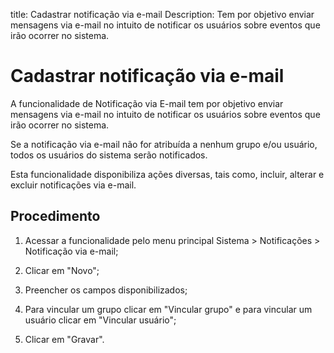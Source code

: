 title: Cadastrar notificação via e-mail
Description: Tem por objetivo enviar mensagens via e-mail no intuito de notificar os usuários sobre eventos que irão ocorrer no sistema.
# Cadastrar notificação via e-mail

A funcionalidade de Notificação via E-mail tem por objetivo enviar mensagens via
e-mail no intuito de notificar os usuários sobre eventos que irão ocorrer no
sistema.

Se a notificação via e-mail não for atribuída a nenhum grupo e/ou usuário, todos
os usuários do sistema serão notificados.

Esta funcionalidade disponibiliza ações diversas, tais como, incluir, alterar e
excluir notificações via e-mail.

Procedimento
---------

1.  Acessar a funcionalidade pelo menu principal Sistema \> Notificações \>
    Notificação via e-mail;

2.  Clicar em "Novo";

3.  Preencher os campos disponibilizados;

4.  Para vincular um grupo clicar em "Vincular grupo" e para vincular um usuário
    clicar em "Vincular usuário";

5.  Clicar em "Gravar".


<!-- !!! tip "About"

    <b>Product/Version:</b> CITSmart | 9.00 &nbsp;&nbsp;
    <b>Updated:</b>01/16/2021 - Anna Martins
